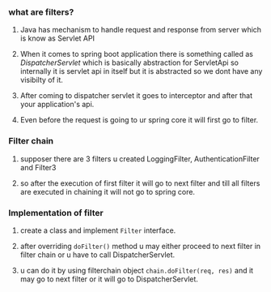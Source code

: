 ### what are filters?

1. Java has mechanism to handle request and response from server which is know as Servlet API

2. When it comes to spring boot application there is something called as *DispatcherServlet* which is basically abstraction for ServletApi so internally it is servlet api in itself but it is abstracted so we dont have any visibilty of it.

3. After coming to dispatcher servlet it goes to interceptor and after that your application's api.

4. Even before the request is going to ur spring core it will first go to filter.

### Filter chain

1. supposer there are 3 filters u created LoggingFilter, AuthenticationFilter and Filter3 

2. so after the execution of first filter it will go to next filter and till all filters are executed in chaining it will not go to spring core.

### Implementation of filter

1. create a class and implement `Filter` interface. 

2. after overriding `doFilter()` method u may either proceed to next filter in filter chain or u have to call DispatcherServlet.

3. u can do it by using filterchain object `chain.doFilter(req, res)` and it may go to next filter or it will go to DispatcherServlet.